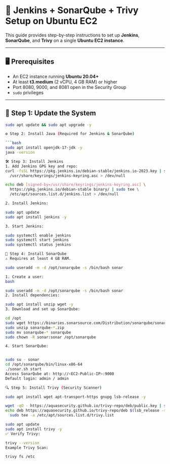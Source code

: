 # 🚀 Jenkins + SonarQube + Trivy Setup on Ubuntu EC2

This guide provides step-by-step instructions to set up **Jenkins**, **SonarQube**, and **Trivy** on a single **Ubuntu EC2 instance**.

---

## 🖥️ Prerequisites

- An EC2 instance running **Ubuntu 20.04+**
- At least **t3.medium** (2 vCPU, 4 GB RAM) or higher
- Port 8080, 9000, and 8081 open in the Security Group
- `sudo` privileges

---

## 🔧 Step 1: Update the System

```bash
sudo apt update && sudo apt upgrade -y

⚙️ Step 2: Install Java (Required for Jenkins & SonarQube)

```bash
sudo apt install openjdk-17-jdk -y
java -version

🛠️ Step 3: Install Jenkins
1. Add Jenkins GPG key and repo:
curl -fsSL https://pkg.jenkins.io/debian-stable/jenkins.io-2023.key | sudo tee \
  /usr/share/keyrings/jenkins-keyring.asc > /dev/null

echo deb [signed-by=/usr/share/keyrings/jenkins-keyring.asc] \
  https://pkg.jenkins.io/debian-stable binary/ | sudo tee \
  /etc/apt/sources.list.d/jenkins.list > /dev/null

2. Install Jenkins:

sudo apt update
sudo apt install jenkins -y

3. Start Jenkins:

sudo systemctl enable jenkins
sudo systemctl start jenkins
sudo systemctl status jenkins

🧪 Step 4: Install SonarQube
⚠️ Requires at least 4 GB RAM.

sudo useradd -m -d /opt/sonarqube -s /bin/bash sonar

1. Create a user:
bash

sudo useradd -m -d /opt/sonarqube -s /bin/bash sonar
2. Install dependencies:

sudo apt install unzip wget -y
3. Download and set up SonarQube:

cd /opt
sudo wget https://binaries.sonarsource.com/Distribution/sonarqube/sonarqube-10.4.1.88267.zip
sudo unzip sonarqube-*.zip
sudo mv sonarqube-* sonarqube
sudo chown -R sonar:sonar /opt/sonarqube

4. Start SonarQube:


sudo su - sonar
cd /opt/sonarqube/bin/linux-x86-64
./sonar.sh start
Access SonarQube at: http://<EC2-Public-IP>:9000
Default login: admin / admin

🔍 Step 5: Install Trivy (Security Scanner)

sudo apt install wget apt-transport-https gnupg lsb-release -y

wget -qO - https://aquasecurity.github.io/trivy-repo/deb/public.key | sudo apt-key add -
echo deb https://aquasecurity.github.io/trivy-repo/deb $(lsb_release -sc) main | \
  sudo tee -a /etc/apt/sources.list.d/trivy.list

sudo apt update
sudo apt install trivy -y
✅ Verify Trivy:

trivy --version
Example Trivy Scan:

trivy fs /etc
